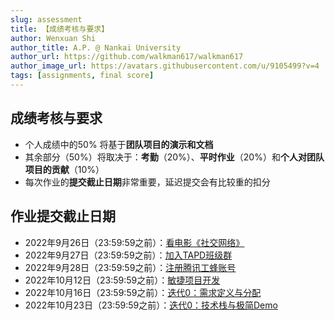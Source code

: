 ```yaml
---
slug: assessment
title: 【成绩考核与要求】
author: Wenxuan Shi
author_title: A.P. @ Nankai University
author_url: https://github.com/walkman617/walkman617
author_image_url: https://avatars.githubusercontent.com/u/9105499?v=4
tags: [assignments, final score]
---
```



## 成绩考核与要求
- 个人成绩中的50% 将基于**团队项目的演示和文档**
- 其余部分（50%）将取决于：**考勤**（20%）、**平时作业**（20%）和**个人对团队项目的贡献**（10%）
- 每次作业的**提交截止日期**非常重要，延迟提交会有比较重的扣分

## 作业提交截止日期
- 2022年9月26日（23:59:59之前）：[看电影《社交网络》](/blog/theSocialNetwork)
- 2022年9月27日（23:59:59之前）：[加入TAPD班级群](/blog/TAPD)
- 2022年9月28日（23:59:59之前）：[注册腾讯工蜂账号](/blog/TGit)
- 2022年10月12日（23:59:59之前）：[敏捷项目开发](/blog/TeamProject1)
- 2022年10月16日（23:59:59之前）：[迭代0：需求定义与分配](/blog/Iterator0-Making)
- 2022年10月23日（23:59:59之前）：[迭代0：技术栈与极简Demo](/blog/Iterator0-Demo)